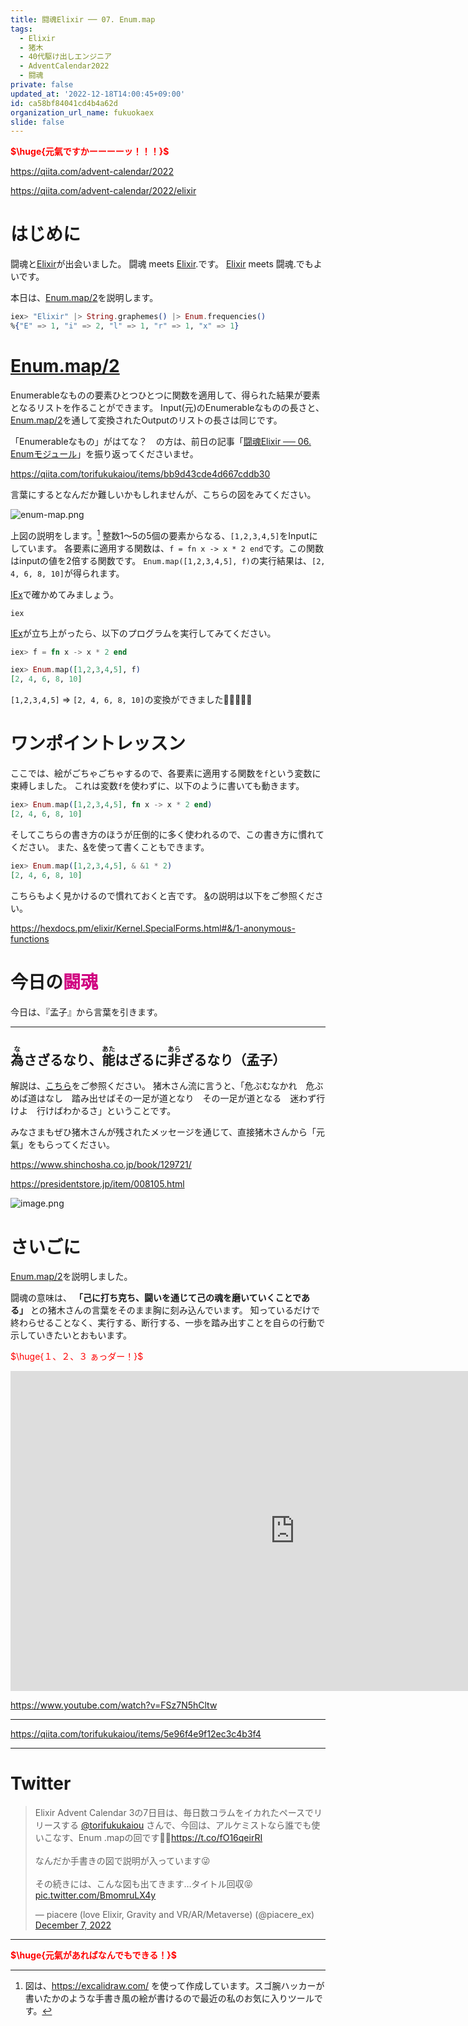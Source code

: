 ```yaml
---
title: 闘魂Elixir ── 07. Enum.map
tags:
  - Elixir
  - 猪木
  - 40代駆け出しエンジニア
  - AdventCalendar2022
  - 闘魂
private: false
updated_at: '2022-12-18T14:00:45+09:00'
id: ca58bf84041cd4b4a62d
organization_url_name: fukuokaex
slide: false
---
```

<b><font color="red">$\huge{元氣ですかーーーーッ！！！}$</font></b>

https://qiita.com/advent-calendar/2022

https://qiita.com/advent-calendar/2022/elixir

# はじめに

闘魂と[Elixir](https://elixir-lang.org/)が出会いました。
闘魂 meets [Elixir](https://elixir-lang.org/).です。
[Elixir](https://elixir-lang.org/) meets 闘魂.でもよいです。

本日は、[Enum.map/2](https://hexdocs.pm/elixir/Enum.html#map/2)を説明します。

```elixir
iex> "Elixir" |> String.graphemes() |> Enum.frequencies()
%{"E" => 1, "i" => 2, "l" => 1, "r" => 1, "x" => 1}
```

# [Enum.map/2](https://hexdocs.pm/elixir/Enum.html#map/2)

Enumerableなものの要素ひとつひとつに関数を適用して、得られた結果が要素となるリストを作ることができます。
Input(元)のEnumerableなものの長さと、[Enum.map/2](https://hexdocs.pm/elixir/Enum.html#map/2)を通して変換されたOutputのリストの長さは同じです。

「Enumerableなもの」がはてな？　の方は、前日の記事「[闘魂Elixir ── 06. Enumモジュール](https://qiita.com/torifukukaiou/items/bb9d43cde4d667cddb30)」を振り返ってくださいませ。

https://qiita.com/torifukukaiou/items/bb9d43cde4d667cddb30

言葉にするとなんだか難しいかもしれませんが、こちらの図をみてください。

![enum-map.png](https://qiita-image-store.s3.ap-northeast-1.amazonaws.com/0/131808/37aab9e1-b915-6a4f-e61a-bfaca441093a.png)

上図の説明をします。[^1]
整数1〜5の5個の要素からなる、`[1,2,3,4,5]`をInputにしています。
各要素に適用する関数は、`f = fn x -> x * 2 end`です。この関数はinputの値を2倍する関数です。
`Enum.map([1,2,3,4,5], f)`の実行結果は、`[2, 4, 6, 8, 10]`が得られます。

[^1]: 図は、https://excalidraw.com/ を使って作成しています。スゴ腕ハッカーが書いたかのような手書き風の絵が書けるので最近の私のお気に入りツールです。

[IEx](https://hexdocs.pm/iex/IEx.html)で確かめてみましょう。

```:CMD
iex
```

[IEx](https://hexdocs.pm/iex/IEx.html)が立ち上がったら、以下のプログラムを実行してみてください。

```elixir
iex> f = fn x -> x * 2 end

iex> Enum.map([1,2,3,4,5], f)
[2, 4, 6, 8, 10]
```

`[1,2,3,4,5]` => `[2, 4, 6, 8, 10]`の変換ができました:tada::tada::tada::tada::tada:


# ワンポイントレッスン

ここでは、絵がごちゃごちゃするので、各要素に適用する関数を`f`という変数に束縛しました。
これは変数`f`を使わずに、以下のように書いても動きます。

```elixir
iex> Enum.map([1,2,3,4,5], fn x -> x * 2 end)
[2, 4, 6, 8, 10]
``` 

そしてこちらの書き方のほうが圧倒的に多く使われるので、この書き方に慣れてください。
また、[&](https://hexdocs.pm/elixir/Kernel.SpecialForms.html#&/1)を使って書くこともできます。

```elixir
iex> Enum.map([1,2,3,4,5], & &1 * 2)
[2, 4, 6, 8, 10]
``` 

こちらもよく見かけるので慣れておくと吉です。
[&](https://hexdocs.pm/elixir/Kernel.SpecialForms.html#&/1)の説明は以下をご参照ください。

https://hexdocs.pm/elixir/Kernel.SpecialForms.html#&/1-anonymous-functions



# 今日の<font color="#d00080">闘魂</font>

今日は、『孟子』から言葉を引きます。

---
<ruby>為<rt>な</rt></ruby>さざるなり、<ruby>能<rt>あた</rt></ruby>はざるに<ruby>非<rt>あら</rt></ruby>ざるなり（孟子）
---

解説は、[こちら](http://www.tanakakaikei.com/koten/koten1807_1.htm)をご参照ください。
猪木さん流に言うと、「危ぶむなかれ　危ぶめば道はなし　踏み出せばその一足が道となり　その一足が道となる　迷わず行けよ　行けばわかるさ」ということです。

みなさまもぜひ猪木さんが残されたメッセージを通じて、直接猪木さんから「元氣」をもらってください。

https://www.shinchosha.co.jp/book/129721/

https://presidentstore.jp/item/008105.html

![image.png](https://qiita-image-store.s3.ap-northeast-1.amazonaws.com/0/131808/be8933f5-e3e2-d5f4-1561-f65f75abdf38.png)


# さいごに

[Enum.map/2](https://hexdocs.pm/elixir/Enum.html#map/2)を説明しました。

闘魂の意味は、 **「己に打ち克ち、闘いを通じて己の魂を磨いていくことである」** との猪木さんの言葉をそのまま胸に刻み込んでいます。
知っているだけで終わらせることなく、実行する、断行する、一歩を踏み出すことを自らの行動で示していきたいとおもいます。

<font color="red">$\huge{１、２、３ ぁっダー！}$</font>


<iframe width="910" height="512" src="https://www.youtube.com/embed/AWxwmqzbOaw" title="燃える闘魂 アントニオ猪木  追悼VTR" frameborder="0" allow="accelerometer; autoplay; clipboard-write; encrypted-media; gyroscope; picture-in-picture" allowfullscreen></iframe>

https://www.youtube.com/watch?v=FSz7N5hCltw

---

https://qiita.com/torifukukaiou/items/5e96f4e9f12ec3c4b3f4

---

# Twitter

<blockquote class="twitter-tweet"><p lang="ja" dir="ltr">Elixir Advent Calendar 3の7日目は、毎日数コラムをイカれたペースでリリースする <a href="https://twitter.com/torifukukaiou?ref_src=twsrc%5Etfw">@torifukukaiou</a> さんで、今回は、アルケミストなら誰でも使いこなす、Enum .mapの回です💁‍♂️<a href="https://t.co/fO16qeirRI">https://t.co/fO16qeirRI</a><br><br>なんだか手書きの図で説明が入っています😜<br><br>その続きには、こんな図も出てきます…タイトル回収😝 <a href="https://t.co/BmomruLX4y">pic.twitter.com/BmomruLX4y</a></p>&mdash; piacere (love Elixir, Gravity and VR/AR/Metaverse) (@piacere_ex) <a href="https://twitter.com/piacere_ex/status/1600390069327921152?ref_src=twsrc%5Etfw">December 7, 2022</a></blockquote> <script async src="https://platform.twitter.com/widgets.js" charset="utf-8"></script>

---

<b><font color="red">$\huge{元氣があればなんでもできる！}$</font></b>
